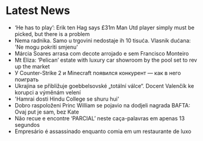 # Latest News
-  ‘He has to play’: Erik ten Hag says £31m Man Utd player simply must be picked, but there is a problem
-  Nema radnika. Samo u trgovini nedostaje ih 10 tisuća. Vlasnik dućana: 'Ne mogu pokriti smjenu'
-  Márcia Soares arrasa com decote arrojado e sem Francisco Monteiro
-  Mt Eliza: ‘Pelican’ estate with luxury car showroom by the pool set to rev up the market
-  У Counter-Strike 2 и Minecraft появился конкурент — как в него поиграть
-  Ukrajina se přibližuje goebbelsovské „totální válce“. Docent Valenčík ke korupci a výměnám velení
-  'Hamrai dosti Hindu College se shuru hui'
-  Dobro raspoloženi Princ William se pojavio na dodjeli nagrada BAFTA: Ovaj put je sam, bez Kate
-  Não recue e encontre ‘PARCIAL’ neste caça-palavras em apenas 13 segundos
-  Empresário é assassinado enquanto comia em um restaurante de luxo
